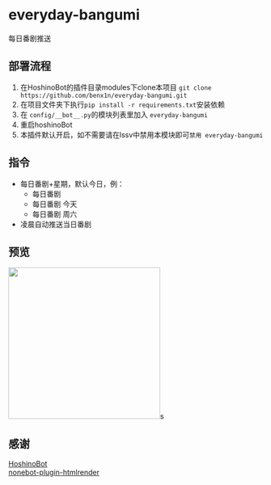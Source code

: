 # everyday-bangumi
每日番剧推送

## 部署流程
1. 在HoshinoBot的插件目录modules下clone本项目 `git clone https://github.com/benx1n/everyday-bangumi.git`
2. 在项目文件夹下执行`pip install -r requirements.txt`安装依赖
4. 在 `config/__bot__.py`的模块列表里加入 `everyday-bangumi`
5. 重启hoshinoBot
6. 本插件默认开启，如不需要请在lssv中禁用本模块即可`禁用 everyday-bangumi`

## 指令
- 每日番剧+星期，默认今日，例：
  - 每日番剧
  - 每日番剧 今天
  - 每日番剧 周六
- 凌晨自动推送当日番剧
## 预览
<div align="left">
  <img src="https://benx1n.oss-cn-beijing.aliyuncs.com/img/everyday-bangumi_small.png" width="300" />s
</div>

## 感谢
[HoshinoBot](https://github.com/Ice-Cirno/HoshinoBot)  
[nonebot-plugin-htmlrender](https://github.com/kexue-z/nonebot-plugin-htmlrender)